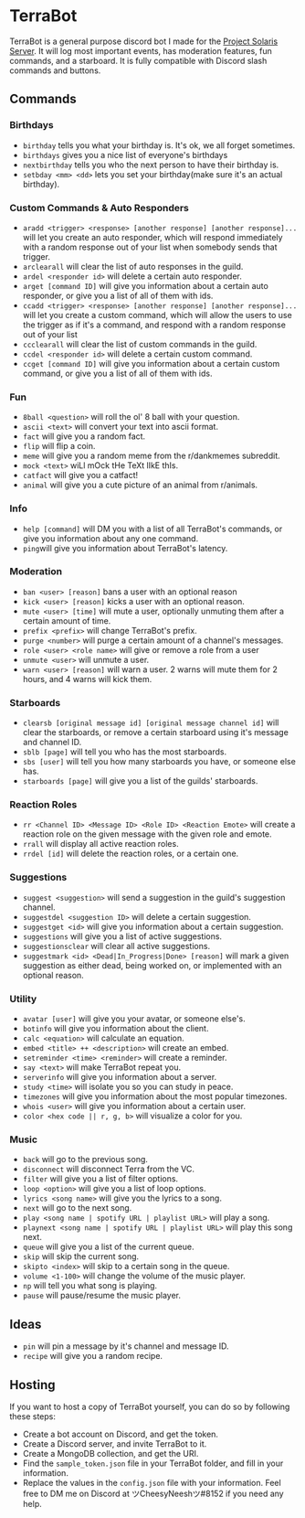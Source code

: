 # TerraBot
TerraBot is a general purpose discord bot I made for the [Project Solaris Server](https://discord.gg/ss9Wtzb). It will log most important events, has moderation features, fun commands, and a starboard. It is fully compatible with Discord slash commands and buttons.
## Commands
### Birthdays
- ``birthday`` tells you what your birthday is. It's ok, we all forget sometimes.
- ``birthdays`` gives you a nice list of everyone's birthdays
- ``nextbirthday`` tells you who the next person to have their birthday is.
- ``setbday <mm> <dd>`` lets you set your birthday(make sure it's an actual birthday).
### Custom Commands & Auto Responders
- ``aradd <trigger> <response> [another response] [another response]...`` will let you create an auto responder, which will respond immediately with a random response out of your list when somebody sends that trigger.
- ``arclearall`` will clear the list of auto responses in the guild.
- ``ardel <responder id>`` will delete a certain auto responder.
- ``arget [command ID]`` will give you information about a certain auto responder, or give you a list of all of them with ids.
- ``ccadd <trigger> <response> [another response] [another response]...`` will let you create a custom command, which will allow the users to use the trigger as if it's a command, and respond with a random response out of your list
- ``ccclearall`` will clear the list of custom commands in the guild.
- ``ccdel <responder id>`` will delete a certain custom command.
- ``ccget [command ID]`` will give you information about a certain custom command, or give you a list of all of them with ids.
### Fun
- ``8ball <question>`` will roll the ol' 8 ball with your question.
- ``ascii <text>`` will convert your text into ascii format.
- ``fact`` will give you a random fact.
- ``flip`` will flip a coin.
- ``meme`` will give you a random meme from the r/dankmemes subreddit.
- ``mock <text>`` wiLl mOck tHe TeXt lIkE thIs.
- ``catfact`` will give you a catfact!
- ``animal`` will give you a cute picture of an animal from r/animals.
### Info
- ``help [command]`` will DM you with a list of all TerraBot's commands, or give you information about any one command.
- ``ping``will give you information about TerraBot's latency.
### Moderation
- ``ban <user> [reason]`` bans a user with an optional reason
- ``kick <user> [reason]`` kicks a user with an optional reason.
- ``mute <user> [time]`` will mute a user, optionally unmuting them after a certain amount of time.
- ``prefix <prefix>`` will change TerraBot's prefix.
- ``purge <number>`` will purge a certain amount of a channel's messages.
- ``role <user> <role name>`` will give or remove a role from a user
- ``unmute <user>`` will unmute a user.
- ``warn <user> [reason]`` will warn a user. 2 warns will mute them for 2 hours, and 4 warns will kick them.
### Starboards
- ``clearsb [original message id] [original message channel id]`` will clear the starboards, or remove a certain starboard using it's message and channel ID.
- ``sblb [page]`` will tell you who has the most starboards.
- ``sbs [user]`` will tell you how many starboards you have, or someone else has.
- ``starboards [page]`` will give you a list of the guilds' starboards.
### Reaction Roles
- ``rr <Channel ID> <Message ID> <Role ID> <Reaction Emote>`` will create a reaction role on the given message with the given role and emote.
- ``rrall`` will display all active reaction roles.
- ``rrdel [id]`` will delete the reaction roles, or a certain one.
### Suggestions
- ``suggest <suggestion>`` will send a suggestion in the guild's suggestion channel.
- ``suggestdel <suggestion ID>`` will delete a certain suggestion.
- ``suggestget <id>`` will give you information about a certain suggestion.
- ``suggestions`` will give you a list of active suggestions.
- ``suggestionsclear`` will clear all active suggestions.
- ``suggestmark <id> <Dead|In_Progress|Done> [reason]`` will mark a given suggestion as either dead, being worked on, or implemented with an optional reason.
### Utility
- ``avatar [user]`` will give you your avatar, or someone else's.
- ``botinfo`` will give you information about the client.
- ``calc <equation>`` will calculate an equation.
- ``embed <title> ++ <description>`` will create an embed.
- ``setreminder <time> <reminder>`` will create a reminder.
- ``say <text>`` will make TerraBot repeat you.
- ``serverinfo`` will give you information about a server.
- ``study <time>`` will isolate you so you can study in peace.
- ``timezones`` will give you information about the most popular timezones.
- ``whois <user>`` will give you information about a certain user.
- ``color <hex code || r, g, b>`` will visualize a color for you.
### Music
- ``back`` will go to the previous song.
- ``disconnect`` will disconnect Terra from the VC.
- ``filter`` will give you a list of filter options.
- ``loop <option>`` will give you a list of loop options.
- ``lyrics <song name>`` will give you the lyrics to a song.
- ``next`` will go to the next song.
- ``play <song name | spotify URL | playlist URL>`` will play a song.
- ``playnext <song name | spotify URL | playlist URL>`` will play this song next.
- ``queue`` will give you a list of the current queue.
- ``skip`` will skip the current song.
- ``skipto <index>`` will skip to a certain song in the queue.
- ``volume <1-100>`` will change the volume of the music player.
- ``np`` will tell you what song is playing.
- ``pause`` will pause/resume the music player.

## Ideas
- ``pin`` will pin a message by it's channel and message ID.
- ``recipe`` will give you a random recipe.

## Hosting
If you want to host a copy of TerraBot yourself, you can do so by following these steps:
- Create a bot account on Discord, and get the token.
- Create a Discord server, and invite TerraBot to it.
- Create a MongoDB collection, and get the URI.
- Find the `sample_token.json` file in your TerraBot folder, and fill in your information.
- Replace the values in the `config.json` file with your information. Feel free to DM me on Discord at ツCheesyNeeshツ#8152 if you need any help.